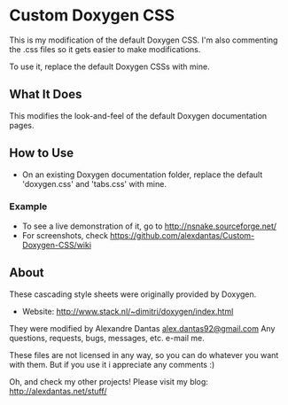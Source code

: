 # Custom Doxygen CSS

This is my modification of the default Doxygen CSS.
I'm also commenting the .css files so it gets easier to make modifications.

To use it, replace the default Doxygen CSSs with mine.

## What It Does

This modifies the look-and-feel of the default Doxygen documentation pages.

## How to Use


* On an existing Doxygen documentation folder, replace the default
  'doxygen.css' and 'tabs.css' with mine.

### Example

* To see a live demonstration of it, go to http://nsnake.sourceforge.net/
* For screenshots, check https://github.com/alexdantas/Custom-Doxygen-CSS/wiki

## About

These cascading style sheets were originally provided by Doxygen.

* Website: http://www.stack.nl/~dimitri/doxygen/index.html

They were modified by Alexandre Dantas <alex.dantas92@gmail.com>
Any questions, requests, bugs, messages, etc. e-mail me.

These files are not licensed in any way, so you can do whatever you
want with them.
But if you use it i appreciate any comments :)

Oh, and check my other projects!
Please visit my blog: http://alexdantas.net/stuff/
